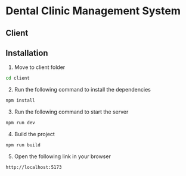 # Dental Clinic Management System
## Client


## Installation
1. Move to client folder
```bash
cd client
```
2. Run the following command to install the dependencies
```bash
npm install
```
3. Run the following command to start the server
```bash
npm run dev
```
4. Build the project
```bash
npm run build
```
5. Open the following link in your browser
```bash
http://localhost:5173
```


